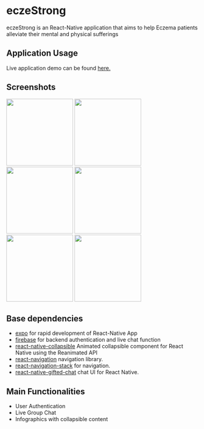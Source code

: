 # eczeStrong
eczeStrong is an React-Native application that aims to help Eczema patients alleviate their mental and physical sufferings

## Application Usage
Live application demo can be found [here.](https://expo.dev/@bobohang/AlvinApp)

## Screenshots
<img src="https://user-images.githubusercontent.com/72592202/179932107-bcbef13d-4f1e-4011-8f99-e890c19fe45d.jpg" width="175"  />  <img src="https://user-images.githubusercontent.com/72592202/179932120-784ffef0-f4a9-469c-80d9-4e2c69f36d1e.jpg" width="175"  />  <img src="https://user-images.githubusercontent.com/72592202/179932124-66e36222-9714-4ba9-aac4-c927fdae1d1f.jpg" width="175"  />  <img src="https://user-images.githubusercontent.com/72592202/179932127-f7c47493-75f4-40f0-9dff-6df7dafe8e0d.jpg" width="175"  />  <img src="https://user-images.githubusercontent.com/72592202/179932131-faa1779a-8d1a-4ec7-86cb-be1fdde4f471.jpg" width="175"  />  <img src="https://user-images.githubusercontent.com/72592202/179932137-92c2f998-1563-4de5-a32c-2927330a21fe.jpg" width="175"  />

## Base dependencies
- [expo](https://expo.dev/) for rapid development of React-Native App
- [firebase](https://firebase.google.com/) for backend authentication and live chat function
- [react-native-collapsible](https://github.com/oblador/react-native-collapsible) Animated collapsible component for React Native using the Reanimated API
- [react-navigation](https://reactnavigation.org/) navigation library.
- [react-navigation-stack](https://reactnavigation.org/docs/stack-navigator/) for navigation.
- [react-native-gifted-chat](https://github.com/FaridSafi/react-native-gifted-chat) chat UI for React Native.

## Main Functionalities
- User Authentication
- Live Group Chat
- Infographics with collapsible content
